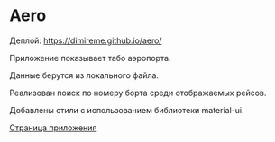 # Aero

Деплой: https://dimireme.github.io/aero/

Приложение показывает табо аэропорта.

Данные берутся из локального файла.

Реализован поиск по номеру борта среди отображаемых рейсов.

Добавлены стили с использованием библиотеки material-ui.

<a href="https://dimireme.github.io/aero/">Страница приложения</a>

